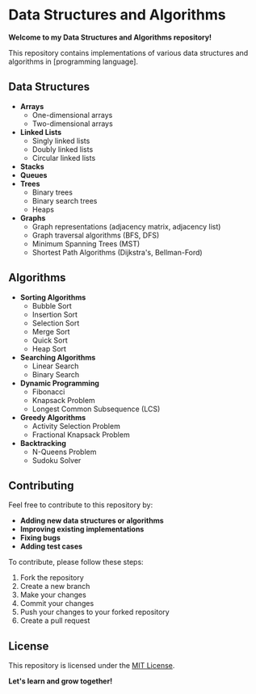 # Data Structures and Algorithms

**Welcome to my Data Structures and Algorithms repository!**

This repository contains implementations of various data structures and algorithms in [programming language].

## Data Structures

* **Arrays**
  * One-dimensional arrays
  * Two-dimensional arrays
* **Linked Lists**
  * Singly linked lists
  * Doubly linked lists
  * Circular linked lists
* **Stacks**
* **Queues**
* **Trees**
  * Binary trees
  * Binary search trees
  * Heaps
* **Graphs**
  * Graph representations (adjacency matrix, adjacency list)
  * Graph traversal algorithms (BFS, DFS)
  * Minimum Spanning Trees (MST)
  * Shortest Path Algorithms (Dijkstra's, Bellman-Ford)

## Algorithms

* **Sorting Algorithms**
  * Bubble Sort
  * Insertion Sort
  * Selection Sort
  * Merge Sort
  * Quick Sort
  * Heap Sort
* **Searching Algorithms**
  * Linear Search
  * Binary Search
* **Dynamic Programming**
  * Fibonacci
  * Knapsack Problem
  * Longest Common Subsequence (LCS)
* **Greedy Algorithms**
  * Activity Selection Problem
  * Fractional Knapsack Problem
* **Backtracking**
  * N-Queens Problem
  * Sudoku Solver

## Contributing

Feel free to contribute to this repository by:
* **Adding new data structures or algorithms**
* **Improving existing implementations**
* **Fixing bugs**
* **Adding test cases**

To contribute, please follow these steps:
1. Fork the repository
2. Create a new branch
3. Make your changes
4. Commit your changes
5. Push your changes to your forked repository
6. Create a pull request

## License

This repository is licensed under the [MIT License](LICENSE).

**Let's learn and grow together!**
